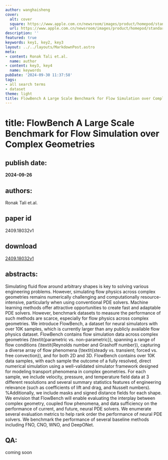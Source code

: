 ```yaml
---
author: wanghaisheng
cover:
  alt: cover
  square: https://www.apple.com.cn/newsroom/images/product/homepod/standard/Apple-HomePod-hero-230118_big.jpg.large_2x.jpg
  url: https://www.apple.com.cn/newsroom/images/product/homepod/standard/Apple-HomePod-hero-230118_big.jpg.large_2x.jpg
description: ''
featured: true
keywords: key1, key2, key3
layout: ../../layouts/MarkdownPost.astro
meta:
- content: Ronak Tali et.al.
  name: author
- content: key3, key4
  name: keywords
pubDate: '2024-09-30 11:37:58'
tags:
- all search terms
- dataset
theme: light
title: FlowBench A Large Scale Benchmark for Flow Simulation over Complex Geometries
---
```


# title: FlowBench A Large Scale Benchmark for Flow Simulation over Complex Geometries 
## publish date: 
**2024-09-26** 
## authors: 
  Ronak Tali et.al. 
## paper id
2409.18032v1
## download
[2409.18032v1](http://arxiv.org/abs/2409.18032v1)
## abstracts:
Simulating fluid flow around arbitrary shapes is key to solving various engineering problems. However, simulating flow physics across complex geometries remains numerically challenging and computationally resource-intensive, particularly when using conventional PDE solvers. Machine learning methods offer attractive opportunities to create fast and adaptable PDE solvers. However, benchmark datasets to measure the performance of such methods are scarce, especially for flow physics across complex geometries. We introduce FlowBench, a dataset for neural simulators with over 10K samples, which is currently larger than any publicly available flow physics dataset. FlowBench contains flow simulation data across complex geometries (\textit{parametric vs. non-parametric}), spanning a range of flow conditions (\textit{Reynolds number and Grashoff number}), capturing a diverse array of flow phenomena (\textit{steady vs. transient; forced vs. free convection}), and for both 2D and 3D. FlowBench contains over 10K data samples, with each sample the outcome of a fully resolved, direct numerical simulation using a well-validated simulator framework designed for modeling transport phenomena in complex geometries. For each sample, we include velocity, pressure, and temperature field data at 3 different resolutions and several summary statistics features of engineering relevance (such as coefficients of lift and drag, and Nusselt numbers). %Additionally, we include masks and signed distance fields for each shape. We envision that FlowBench will enable evaluating the interplay between complex geometry, coupled flow phenomena, and data sufficiency on the performance of current, and future, neural PDE solvers. We enumerate several evaluation metrics to help rank order the performance of neural PDE solvers. We benchmark the performance of several baseline methods including FNO, CNO, WNO, and DeepONet.
## QA:
coming soon
